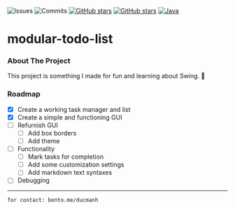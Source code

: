 ![Issues](https://badgen.net/github/issues/manhanbanhcanh/modular-todo-list?color=red)
![Commits](https://badgen.net/github/commits/manhanbanhcanh/modular-todo-list?color=green)
[![GitHub stars](https://img.shields.io/github/stars/manhanbanhcanh/modular-todo-list)](https://github.com/manhanbanhcanh/modular-todo-list)
[![GitHub stars](https://img.shields.io/badge/contact-bento-blue)](https://bento.me/ducmanh)
[![Java](https://badgen.net/badge/Java/21/orange)](https://www.oracle.com/java/)

# modular-todo-list

### About The Project
This project is something I made for fun and learning about Swing. 🥀

### Roadmap
- [x] Create a working task manager and list
- [x] Create a simple and functioning GUI
- [ ] Refurnish GUI
   - [ ] Add box borders
   - [ ] Add theme
- [ ]  Functionality
   - [ ] Mark tasks for completion
   - [ ] Add some customization settings
   - [ ] Add markdown text syntaxes
- [ ] Debugging

---
`for contact: bento.me/ducmanh`



